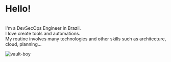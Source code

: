 # Hello!
<br>
I'm a DevSecOps Engineer in Brazil.
<br>
I love create tools and automations.
<br>
My routine involves many technologies and other skills such as architecture, cloud, planning...

![vault-boy](https://github.com/rnvdev/rnvdev/assets/123553646/c709ca5f-fdd4-4e4f-aa3a-7a1f655a7327)
